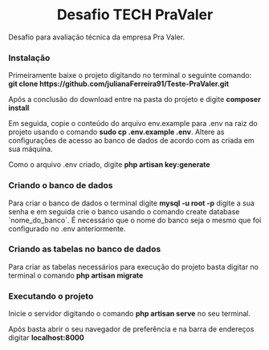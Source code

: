 <h1 align="center">Desafio TECH PraValer</h1>

Desafio para avaliação técnica da empresa Pra Valer.

<h3>Instalação</h3>
<p>
    Primeiramente baixe o projeto digitando no terminal o seguinte comando:
    <strong>git clone https://github.com/julianaFerreira91/Teste-PraValer.git</strong>
</p>
<p>
    Após a conclusão do download entre na pasta do projeto e digite <strong>composer install</strong>
</p>
<p>
    Em seguida, copie o conteúdo do arquivo env.example para .env na raiz do projeto usando o comando <strong>sudo cp .env.example .env</strong>. Altere as configurações de acesso ao banco de dados de acordo com as criada em sua máquina.
</p>
<p>
    Como o arquivo .env criado, digite <strong>php artisan key:generate</strong>
</p>

<h3>Criando o banco de dados</h3>
<p>
    Para criar o banco de dados o terminal digite <strong>mysql -u root -p</strong> digite a sua senha e em seguida crie o banco usando o comando create database `nome_do_banco`. É necessário que o nome do banco seja o mesmo que foi configurado no .env anteriormente.
</p>

<h3>Criando as tabelas no banco de dados</h3>
<p>
    Para criar as tabelas necessários para execução do projeto basta digitar no terminal o comando <strong>php artisan migrate</strong>
</p>

<h3>Executando o projeto</h3>
<p>
    Inicie o servidor digitando o comando <strong>php artisan serve</strong> no seu terminal.
</p>
<p>Após basta abrir o seu navegador de preferência e na barra de endereços digitar <strong>localhost:8000</strong></p>